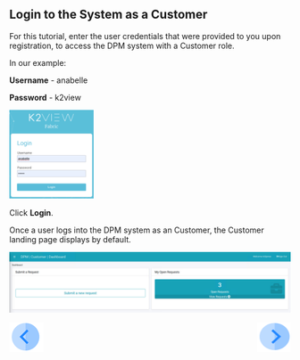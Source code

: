 ## Login to the System as a Customer

For this tutorial, enter the user credentials that were provided to you upon registration, to access the DPM system with a Customer role.

In our example: 

**Username** - anabelle

**Password** - k2view

<img src="../images/anabelle_login.png" width="30%" height="30%">                                  

Click **Login**.

Once a user logs into the DPM system as an Customer, the Customer landing page displays by default.

![image](../images/04_6_Rectify_Dashboard.jpg)    



[![Previous](../images/Previous.png)]( 03_02_Rectify_Preview_Your_Data.md)[<img align="right" width="60" height="54" src="../images/Next.png">](03_04_Rectify_Submit_a_Request_to_Rectify.md)
